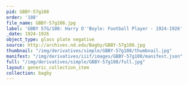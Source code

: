 ```yaml
---
pid: GBBY-57g108
order: '108'
file_name: GBBY-57g108.jpg
label: 'GBBY 57G/108: Harry O''Boyle: Football Player - 1924-1926'
_date: 1924-1926
object_type: glass plate negative
source: http://archives.nd.edu/Bagby/GBBY-57g108.jpg
thumbnail: "/img/derivatives/simple/GBBY-57g108/thumbnail.jpg"
manifest: "/img/derivatives/iiif/images/GBBY-57g108/manifest.json"
full: "/img/derivatives/simple/GBBY-57g108/full.jpg"
layout: generic_collection_item
collection: bagby
---
```

